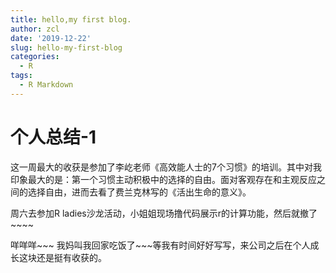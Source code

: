 ```yaml
---
title: hello,my first blog.
author: zcl
date: '2019-12-22'
slug: hello-my-first-blog
categories:
  - R
tags:
  - R Markdown
---
```

# 个人总结-1

这一周最大的收获是参加了李屹老师《高效能人士的7个习惯》的培训。其中对我印象最大的是：第一个习惯主动积极中的选择的自由。面对客观存在和主观反应之间的选择自由，进而去看了费兰克林写的《活出生命的意义》。

周六去参加R ladies沙龙活动，小姐姐现场撸代码展示r的计算功能，然后就撤了~~~~ 

咩咩咩~~~ 我妈叫我回家吃饭了~~~等我有时间好好写写，来公司之后在个人成长这块还是挺有收获的。